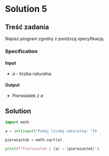 # Solution 5

## Treść zadania

Napisz program zgodny z poniższą specyfikacją.

### Specification

#### Input

* $a$ - liczba naturalna

#### Output

* Pierwiastek z $a$

## Solution

```python
import math

a = int(input("Podaj liczbę naturalną: "))

pierwiastek = math.sqrt(a)

print(f"Pierwiastek z {a} = {pierwiastek}")
```
